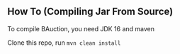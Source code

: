 How To (Compiling Jar From Source)
------
To compile BAuction, you need JDK 16 and maven

Clone this repo, run `mvn clean install`
